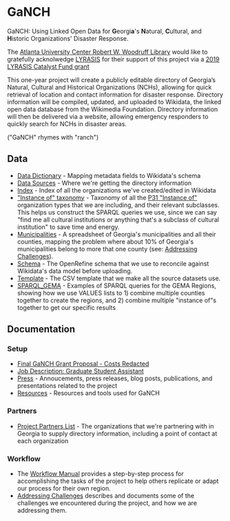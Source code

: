 # GaNCH

GaNCH: Using Linked Open Data for **G**eorgi**a**'s **N**atural, **C**ultural, and **H**istoric Organizations' Disaster Response.

The [Atlanta University Center Robert W. Woodruff Library](https://www.auctr.edu/) would like to gratefully acknolwedge [LYRASIS](https://www.lyrasis.org/Pages/Main.aspx) for their support of this project via a [2019 LYRASIS Catalyst Fund grant](https://lyrasisnow.org/press-release-lyrasis-announces-the-2019-catalyst-fund-recipients-and-their-projects/)

This one-year project will create a publicly editable directory of Georgia’s Natural, Cultural and Historical Organizations (NCHs), allowing for quick retrieval of location and contact information for disaster response. Directory information will be compiled, updated, and uploaded to Wikidata, the linked open data database from the Wikimedia Foundation. Directory information will then be delivered via a website, allowing emergency responders to quickly search for NCHs in disaster areas.

("GaNCH" rhymes with "ranch")

## Data

* [Data Dictionary](/data/data_dictionary.md) - Mapping metadata fields to Wikidata's schema
* [Data Sources](/data/data_sources.md) - Where we're getting the directory information
* [Index](/data/index.csv) - Index of all the organizations we've created/edited in Wikidata
* ["Instance of" taxonomy](/data/instance_of_taxonomy.csv) - Taxonomy of all the [P31 "Instance of"](https://www.wikidata.org/wiki/Property:P31) organization types that we are including, and their relevant subclasses. This helps us construct the SPARQL queries we use, since we can say "find me all cultural institutions or anything that's a subclass of cultural institution" to save time and energy.
* [Municipalities](/data/municipalities.csv) - A spreadsheet of Georgia's municipalities and all their counties, mapping the problem where about 10% of Georgia's municipalities belong to more that one county (see: [Addressing Challenges](/docs/challenges.md)).
* [Schema](/data/schema.json) - The OpenRefine schema that we use to reconcile against Wikidata's data model before uploading.
* [Template](/data/TEMPLATE.csv) - The CSV template that we make all the source datasets use.
* [SPARQL_GEMA](/data/SPARQL_GEMA.md) - Examples of SPARQL queries for the GEMA Regions, showing how we use VALUES lists to 1) combine multiple counties together to create the regions, and 2) combine multiple "instance of"s together to get our specific results

## Documentation

### Setup

* [Final GaNCH Grant Proposal - Costs Redacted](/docs/AUCRWWL_CF19_Proposal_021919_FINAL_CostRedacts.pdf)
* [Job Description: Graduate Student Assistant](/docs/2019-06-26_GaNCH_Job%20Description_Student%20Assistant.pdf)
* [Press](/docs/press.md) - Annoucements, press releases, blog posts, publications, and presentations related to the project
* [Resources](/docs/resources.md) - Resources and tools used for GaNCH

### Partners

* [Project Partners List](/docs/project_partners.md) - The organizations that we're partnering with in Georgia to supply directory information, including a point of contact at each organization

### Workflow
* The [Workflow Manual](/docs/workflow.md) provides a step-by-step process for accomplishing the tasks of the project to help others replicate or adapt our process for their own region.
* [Addressing Challenges](/docs/challenges.md) describes and documents some of the challenges we encountered during the project, and how we are addressing them. 
